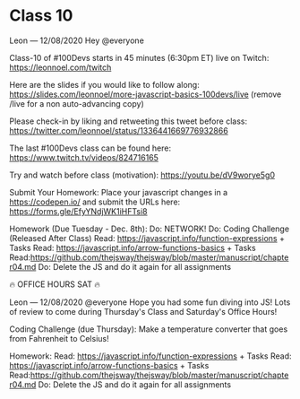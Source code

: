 # Class 10

Leon — 12/08/2020
Hey @everyone 

Class-10 of #100Devs starts in 45 minutes (6:30pm ET) live on Twitch: https://leonnoel.com/twitch

Here are the slides if you would like to follow along: https://slides.com/leonnoel/more-javascript-basics-100devs/live (remove /live for a non auto-advancing  copy)

Please check-in by liking and retweeting this tweet before class: https://twitter.com/leonnoel/status/1336441669776932866

The last #100Devs class can be found here: https://www.twitch.tv/videos/824716165

Try and watch before class (motivation): https://youtu.be/dV9worye5g0

Submit Your Homework:
Place your javascript changes in a https://codepen.io/ and submit the URLs here: https://forms.gle/EfyYNdjWK1iHFTsi8


Homework (Due Tuesday - Dec. 8th):
Do: NETWORK! 
Do: Coding Challenge (Released After Class)
Read: https://javascript.info/function-expressions + Tasks 
Read: https://javascript.info/arrow-functions-basics + Tasks
Read:https://github.com/thejsway/thejsway/blob/master/manuscript/chapter04.md
Do: Delete the JS and do it again for all assignments

🔥 OFFICE HOURS SAT  🔥



Leon — 12/08/2020
@everyone Hope you had some fun diving into JS! Lots of review to come during Thursday's Class and Saturday's Office Hours!

Coding Challenge (due Thursday):
Make a temperature converter that goes from Fahrenheit to Celsius!

Homework:
Read: https://javascript.info/function-expressions + Tasks 
Read: https://javascript.info/arrow-functions-basics + Tasks
Read:https://github.com/thejsway/thejsway/blob/master/manuscript/chapter04.md
Do: Delete the JS and do it again for all assignments




